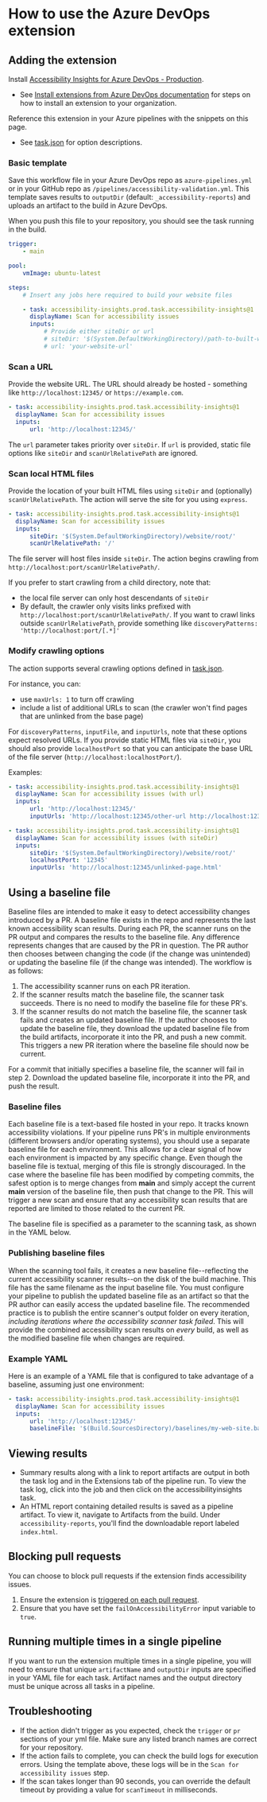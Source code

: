 <!--
Copyright (c) Microsoft Corporation. All rights reserved.
Licensed under the MIT License.
-->

# How to use the Azure DevOps extension

## Adding the extension

Install [Accessibility Insights for Azure DevOps - Production](https://marketplace.visualstudio.com/items?itemName=accessibility-insights.prod).

-   See [Install extensions from Azure DevOps documentation](https://docs.microsoft.com/en-us/azure/devops/marketplace/install-extension?view=azure-devops&tabs=browser) for steps on how to install an extension to your organization.

Reference this extension in your Azure pipelines with the snippets on this page.

-   See [task.json](https://github.com/microsoft/accessibility-insights-action/blob/main/packages/ado-extension/task.json) for option descriptions.

### Basic template

Save this workflow file in your Azure DevOps repo as `azure-pipelines.yml` or in your GitHub repo as `/pipelines/accessibility-validation.yml`. This template saves results to `outputDir` (default: `_accessibility-reports`) and uploads an artifact to the build in Azure DevOps.

When you push this file to your repository, you should see the task running in the build.

```yml
trigger:
    - main

pool:
    vmImage: ubuntu-latest

steps:
    # Insert any jobs here required to build your website files

    - task: accessibility-insights.prod.task.accessibility-insights@1
      displayName: Scan for accessibility issues
      inputs:
          # Provide either siteDir or url
          # siteDir: '$(System.DefaultWorkingDirectory)/path-to-built-website/'
          # url: 'your-website-url'
```

### Scan a URL

Provide the website URL. The URL should already be hosted - something like `http://localhost:12345/` or `https://example.com`.

```yml
- task: accessibility-insights.prod.task.accessibility-insights@1
  displayName: Scan for accessibility issues
  inputs:
      url: 'http://localhost:12345/'
```

The `url` parameter takes priority over `siteDir`. If `url` is provided, static file options like `siteDir` and `scanUrlRelativePath` are ignored.

### Scan local HTML files

Provide the location of your built HTML files using `siteDir` and (optionally) `scanUrlRelativePath`. The action will serve the site for you using `express`.

```yml
- task: accessibility-insights.prod.task.accessibility-insights@1
  displayName: Scan for accessibility issues
  inputs:
      siteDir: '$(System.DefaultWorkingDirectory)/website/root/'
      scanUrlRelativePath: '/'
```

The file server will host files inside `siteDir`. The action begins crawling from `http://localhost:port/scanUrlRelativePath/`.

If you prefer to start crawling from a child directory, note that:

-   the local file server can only host descendants of `siteDir`
-   By default, the crawler only visits links prefixed with `http://localhost:port/scanUrlRelativePath/`. If you want to crawl links outside `scanUrlRelativePath`, provide something like `discoveryPatterns: 'http://localhost:port/[.*]'`

### Modify crawling options

The action supports several crawling options defined in [task.json](https://github.com/microsoft/accessibility-insights-action/blob/main/packages/ado-extension/task.json).

For instance, you can:

-   use `maxUrls: 1` to turn off crawling
-   include a list of additional URLs to scan (the crawler won't find pages that are unlinked from the base page)

For `discoveryPatterns`, `inputFile`, and `inputUrls`, note that these options expect resolved URLs. If you provide static HTML files via `siteDir`, you should also provide `localhostPort` so that you can anticipate the base URL of the file server (`http://localhost:localhostPort/`).

Examples:

```yml
- task: accessibility-insights.prod.task.accessibility-insights@1
  displayName: Scan for accessibility issues (with url)
  inputs:
      url: 'http://localhost:12345/'
      inputUrls: 'http://localhost:12345/other-url http://localhost:12345/other-url2'
```

```yml
- task: accessibility-insights.prod.task.accessibility-insights@1
  displayName: Scan for accessibility issues (with siteDir)
  inputs:
      siteDir: '$(System.DefaultWorkingDirectory)/website/root/'
      localhostPort: '12345'
      inputUrls: 'http://localhost:12345/unlinked-page.html'
```

## Using a baseline file

Baseline files are intended to make it easy to detect accessibility changes introduced by a PR. A baseline file exists in the repo and represents the last known accessibility scan results. During each PR, the scanner runs on the PR output and compares the results to the baseline file. Any difference represents changes that are caused by the PR in question. The PR author then chooses between changing the code (if the change was unintended) or updating the baseline file (if the change was intended). The workflow is as follows:

1. The accessibility scanner runs on each PR iteration.
2. If the scanner results match the baseline file, the scanner task succeeds. There is no need to modify the baseline file for these PR's.
3. If the scanner results do not match the baseline file, the scanner task fails and creates an updated baseline file. If the author chooses to update the baseline file, they download the updated baseline file from the build artifacts, incorporate it into the PR, and push a new commit. This triggers a new PR iteration where the baseline file should now be current.

For a commit that initially specifies a baseline file, the scanner will fail in step 2. Download the updated baseline file, incorporate it into the PR, and push the result.

### Baseline files

Each baseline file is a text-based file hosted in your repo. It tracks known accessibility violations. If your pipeline runs PR's in multiple environments (different browsers and/or operating systems), you should use a separate baseline file for each environment. This allows for a clear signal of how each environment is impacted by any specific change. Even though the baseline file is textual, merging of this file is strongly discouraged. In the case where the baseline file has been modified by competing commits, the safest option is to merge changes from **main** and simply accept the current **main** version of the baseline file, then push that change to the PR. This will trigger a new scan and ensure that any accessibility scan results that are reported are limited to those related to the current PR.

The baseline file is specified as a parameter to the scanning task, as shown in the YAML below.

### Publishing baseline files

When the scanning tool fails, it creates a new baseline file--reflecting the current accessibility scanner results--on the disk of the build machine. This file has the same filename as the input baseline file. You must configure your pipeline to publish the updated baseline file as an artifact so that the PR author can easily access the updated baseline file. The recommended practice is to publish the entire scanner's output folder on every iteration, _including iterations where the accessibility scanner task failed_. This will provide the combined accessibility scan results on _every_ build, as well as the modified baseline file when changes are required.

### Example YAML

Here is an example of a YAML file that is configured to take advantage of a baseline, assuming just one environment:

```yml
- task: accessibility-insights.prod.task.accessibility-insights@1
  displayName: Scan for accessibility issues
  inputs:
      url: 'http://localhost:12345/'
      baselineFile: '$(Build.SourcesDirectory)/baselines/my-web-site.baseline'
```

## Viewing results

-   Summary results along with a link to report artifacts are output in both the task log and in the Extensions tab of the pipeline run. To view the task log, click into the job and then click on the accessibilityinsights task.
-   An HTML report containing detailed results is saved as a pipeline artifact. To view it, navigate to Artifacts from the build. Under `accessibility-reports`, you'll find the downloadable report labeled `index.html`.

## Blocking pull requests

You can choose to block pull requests if the extension finds accessibility issues.

1. Ensure the extension is [triggered on each pull request](https://docs.microsoft.com/en-us/azure/devops/pipelines/customize-pipeline?view=azure-devops#customize-ci-triggers).
2. Ensure that you have set the `failOnAccessibilityError` input variable to `true`.

## Running multiple times in a single pipeline

If you want to run the extension multiple times in a single pipeline, you will need to ensure that unique `artifactName` and `outputDir` inputs are specified in your YAML file for each task. Artifact names and the output directory must be unique across all tasks in a pipeline.

## Troubleshooting

-   If the action didn't trigger as you expected, check the `trigger` or `pr` sections of your yml file. Make sure any listed branch names are correct for your repository.
-   If the action fails to complete, you can check the build logs for execution errors. Using the template above, these logs will be in the `Scan for accessibility issues` step.
-   If the scan takes longer than 90 seconds, you can override the default timeout by providing a value for `scanTimeout` in milliseconds.
